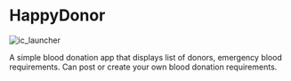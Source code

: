 # HappyDonor


![ic_launcher](https://user-images.githubusercontent.com/92852926/178340350-1ffea5d1-8716-4c59-b855-f5ad11e23792.png)

A simple blood donation app that displays list of donors, emergency blood requirements. 
Can post or create your own blood donation requirements.
